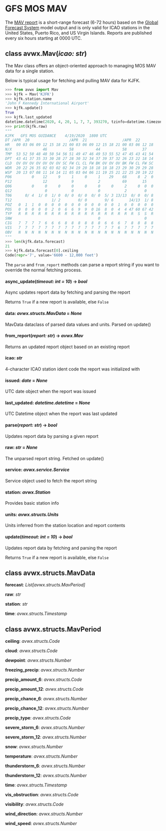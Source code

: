 # GFS MOS MAV

The [MAV report](https://www.nws.noaa.gov/mdl/synop/mavcard.php) is a short-range forecast (6-72 hours) based on the [Global Forecast System](https://www.ncdc.noaa.gov/data-access/model-data/model-datasets/global-forcast-system-gfs) model output and is only valid for ICAO stations in the United States, Puerto Rico, and US Virgin Islands. Reports are published every six hours starting at 0000 UTC.

## class avwx.**Mav**(*icao: str*)

The Mav class offers an object-oriented approach to managing MOS MAV data for a single station.

Below is typical usage for fetching and pulling MAV data for KJFK.

```python
>>> from avwx import Mav
>>> kjfk = Mav('KJFK')
>>> kjfk.station.name
'John F Kennedy International Airport'
>>> kjfk.update()
True
>>> kjfk.last_updated
datetime.datetime(2020, 4, 20, 1, 7, 7, 393270, tzinfo=datetime.timezone.utc)
>>> print(kjfk.raw)
"""
KJFK   GFS MOS GUIDANCE    4/19/2020  1800 UTC
DT /APR  20                  /APR  21                /APR  22
HR   00 03 06 09 12 15 18 21 00 03 06 09 12 15 18 21 00 03 06 12 18
N/X              46          58          44          58       37
TMP  53 52 50 48 48 50 54 56 51 49 47 46 49 53 55 52 47 45 43 41 54
DPT  43 41 37 35 33 30 28 27 28 30 32 34 37 39 37 32 26 23 22 18 14
CLD  OV OV OV OV OV OV OV SC FW CL CL FW BK OV OV OV BK FW CL FW SC
WDR  20 22 26 35 02 03 02 02 34 19 20 18 18 18 18 23 29 30 29 29 28
WSP  20 13 07 08 11 14 14 11 05 03 04 06 11 19 25 21 22 25 20 19 22
P06         0    12     9     1     0     1    29    68     8  2  0
P12              12           9           2          69       15
Q06         0     0     0     0     0     0     0     2     0  0  0
Q12               0           0           0           2        0
T06      0/ 4  1/ 0  1/ 0  0/ 0  0/ 0  0/ 0  5/ 3 13/13  0/ 0  0/ 8
T12                  1/ 2        0/ 0        9/ 6       14/13  1/ 8
POZ   0  1  1  0  0  0  0  0  0  0  0  0  0  0  0  1  0  0  0  0  0
POS   0  0  0  0  0  2  0  6  6  9  9  0 16  8  0  4  4 47 60 67 42
TYP   R  R  R  R  R  R  R  R  R  R  R  R  R  R  R  R  R  R  S  S  R
SNW                                       0                    0
CIG   7  7  7  7  6  6  6  8  8  8  8  8  8  6  6  6  7  8  8  8  8
VIS   7  7  7  7  7  7  7  7  7  7  7  7  7  7  7  6  7  7  7  7  7
OBV   N  N  N  N  N  N  N  N  N  N  N  N  N  N  N  N  N  N  N  N  N
"""
>>> len(kjfk.data.forecast)
21
>>> kjfk.data.forecast[0].ceiling
Code(repr='7', value='6600 - 12,000 feet')
```

The `parse` and `from_report` methods can parse a report string if you want to override the normal fetching process.

#### **async_update**(*timeout: int = 10*) -> *bool*

Async updates report data by fetching and parsing the report

Returns `True` if a new report is available, else `False`

#### **data**: *avwx.structs.MavData* = *None*

MavData dataclass of parsed data values and units. Parsed on update()

#### **from_report**(*report: str*) -> *avwx.Mav*

Returns an updated report object based on an existing report

#### **icao**: *str*

4-character ICAO station ident code the report was initialized with

#### **issued**: *date* = *None*

UTC date object when the report was issued

#### **last_updated**: *datetime.datetime* = *None*

UTC Datetime object when the report was last updated

#### **parse**(*report: str*) -> *bool*

Updates report data by parsing a given report

#### **raw**: *str* = *None*

The unparsed report string. Fetched on update()

#### **service**: *avwx.service.Service*

Service object used to fetch the report string

#### **station**: *avwx.Station*

Provides basic station info

#### **units**: *avwx.structs.Units*

Units inferred from the station location and report contents

#### **update**(*timeout: int = 10*) -> *bool*

Updates report data by fetching and parsing the report

Returns `True` if a new report is available, else `False`

## class avwx.structs.**MavData**

**forecast**: *List[avwx.structs.MavPeriod]*

**raw**: *str*

**station**: *str*

**time**: *avwx.structs.Timestamp*

## class avwx.structs.**MavPeriod**

**ceiling**: *avwx.structs.Code*

**cloud**: *avwx.structs.Code*

**dewpoint**: *avwx.structs.Number*

**freezing_precip**: *avwx.structs.Number*

**precip_amount_6**: *avwx.structs.Code*

**precip_amount_12**: *avwx.structs.Code*

**precip_chance_6**: *avwx.structs.Number*

**precip_chance_12**: *avwx.structs.Number*

**precip_type**: *avwx.structs.Code*

**severe_storm_6**: *avwx.structs.Number*

**severe_storm_12**: *avwx.structs.Number*

**snow**: *avwx.structs.Number*

**temperature**: *avwx.structs.Number*

**thunderstorm_6**: *avwx.structs.Number*

**thunderstorm_12**: *avwx.structs.Number*

**time**: *avwx.structs.Timestamp*

**vis_obstruction**: *avwx.structs.Code*

**visibility**: *avwx.structs.Code*

**wind_direction**: *avwx.structs.Number*

**wind_speed**: *avwx.structs.Number*
